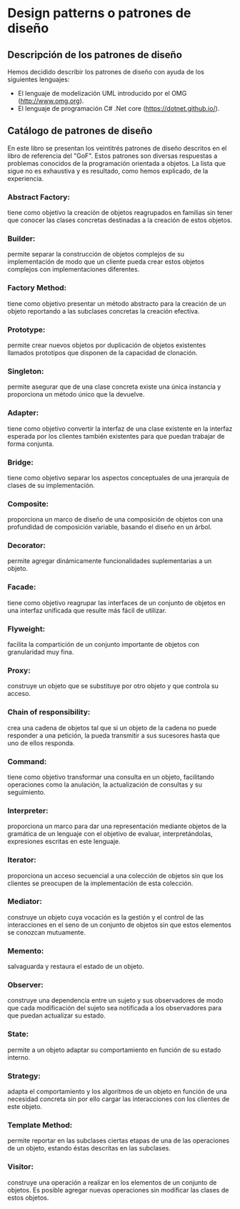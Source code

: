 # Design patterns o patrones de diseño

## Descripción de los patrones de diseño 
Hemos decidido describir los patrones de diseño con ayuda de los siguientes lenguajes: 

* El lenguaje de modelización UML introducido por el OMG (http://www.omg.org). 
* El lenguaje de programación C# .Net core (https://dotnet.github.io/). 


## Catálogo de patrones de diseño 

En este libro se presentan los veintitrés patrones de diseño descritos en el libro de
referencia del "GoF". Estos patrones son diversas respuestas a problemas conocidos de
la programación orientada a objetos. La lista que sigue no es exhaustiva y es resultado,
como hemos explicado, de la experiencia. 

### Abstract Factory: 
tiene como objetivo la creación de objetos reagrupados en
familias sin tener que conocer las clases concretas destinadas a la creación de
estos objetos. 

### Builder: 
permite separar la construcción de objetos complejos de su
implementación de modo que un cliente pueda crear estos objetos complejos con
implementaciones diferentes. 
### Factory Method: 
tiene como objetivo presentar un método abstracto para la
creación de un objeto reportando a las subclases concretas la creación efectiva. 
### Prototype: 
permite crear nuevos objetos por duplicación de objetos existentes
llamados prototipos que disponen de la capacidad de clonación. 
### Singleton: 
permite asegurar que de una clase concreta existe una única
instancia y proporciona un método único que la devuelve. 
### Adapter: 
tiene como objetivo convertir la interfaz de una clase existente en la
interfaz esperada por los clientes también existentes para que puedan trabajar de
forma conjunta. 
### Bridge:
tiene como objetivo separar los aspectos conceptuales de una jerarquía
de clases de su implementación. 
### Composite: 
proporciona un marco de diseño de una composición de objetos con
una profundidad de composición variable, basando el diseño en un árbol. 
### Decorator: 
permite agregar dinámicamente funcionalidades suplementarias a un
objeto. 
### Facade: 
tiene como objetivo reagrupar las interfaces de un conjunto de objetos
en una interfaz unificada que resulte más fácil de utilizar. 
### Flyweight: 
facilita la compartición de un conjunto importante de objetos con
granularidad muy fina. 
### Proxy: 
construye un objeto que se substituye por otro objeto y que controla su
acceso. 
### Chain of responsibility: 
crea una cadena de objetos tal que si un objeto de la
cadena no puede responder a una petición, la pueda transmitir a sus sucesores
hasta que uno de ellos responda. 
### Command: 
tiene como objetivo transformar una consulta en un objeto,
facilitando operaciones como la anulación, la actualización de consultas y su
seguimiento. 
### Interpreter: 
proporciona un marco para dar una representación mediante
objetos de la gramática de un lenguaje con el objetivo de evaluar,
interpretándolas, expresiones escritas en este lenguaje. 
### Iterator: 
proporciona un acceso secuencial a una colección de objetos sin que
los clientes se preocupen de la implementación de esta colección. 
### Mediator: 
construye un objeto cuya vocación es la gestión y el control de las
interacciones en el seno de un conjunto de objetos sin que estos elementos se
conozcan mutuamente. 
### Memento: 
salvaguarda y restaura el estado de un objeto. 
### Observer: 
construye una dependencia entre un sujeto y sus observadores de
modo que cada modificación del sujeto sea notificada a los observadores para
que puedan actualizar su estado. 
### State: 
permite a un objeto adaptar su comportamiento en función de su estado
interno. 
### Strategy: 
adapta el comportamiento y los algoritmos de un objeto en función de
una necesidad concreta sin por ello cargar las interacciones con los clientes de
este objeto. 
### Template Method: 
permite reportar en las subclases ciertas etapas de una de las
operaciones de un objeto, estando éstas descritas en las subclases. 
### Visitor: 

construye una operación a realizar en los elementos de un conjunto de
objetos. Es posible agregar nuevas operaciones sin modificar las clases de estos
objetos. 
